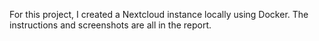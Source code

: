 For this project, I created a Nextcloud instance locally using Docker. The instructions and screenshots are all in the report. 
